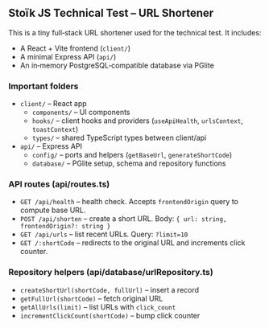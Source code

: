 ## Stoïk JS Technical Test – URL Shortener

This is a tiny full‑stack URL shortener used for the technical test. It includes:

- A React + Vite frontend (`client/`)
- A minimal Express API (`api/`)
- An in‑memory PostgreSQL‑compatible database via PGlite

### Important folders

- `client/` – React app
  - `components/` – UI components
  - `hooks/` – client hooks and providers (`useApiHealth`, `urlsContext`, `toastContext`)
  - `types/` – shared TypeScript types between client/api
- `api/` – Express API
  - `config/` – ports and helpers (`getBaseUrl`, `generateShortCode`)
  - `database/` – PGlite setup, schema and repository functions

### API routes (api/routes.ts)

- `GET /api/health` – health check. Accepts `frontendOrigin` query to compute base URL.
- `POST /api/shorten` – create a short URL. Body: `{ url: string, frontendOrigin?: string }`
- `GET /api/urls` – list recent URLs. Query: `?limit=10`
- `GET /:shortCode` – redirects to the original URL and increments click counter.

### Repository helpers (api/database/urlRepository.ts)

- `createShortUrl(shortCode, fullUrl)` – insert a record
- `getFullUrl(shortCode)` – fetch original URL
- `getAllUrls(limit)` – list URLs with `click_count`
- `incrementClickCount(shortCode)` – bump click counter
